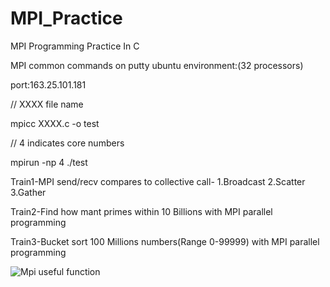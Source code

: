 # MPI_Practice
MPI Programming Practice In C

MPI common commands on putty ubuntu environment:(32 processors)
 

port:163.25.101.181


// XXXX file name

mpicc XXXX.c -o test                      

// 4 indicates core numbers

mpirun -np  4 ./test                      

Train1-MPI send/recv compares to collective call- 1.Broadcast 2.Scatter 3.Gather

Train2-Find how mant primes within 10 Billions with MPI parallel programming

Train3-Bucket sort 100 Millions numbers(Range 0-99999) with MPI parallel programming


![Mpi useful function](https://ernestl1n.imgur.com/all)

